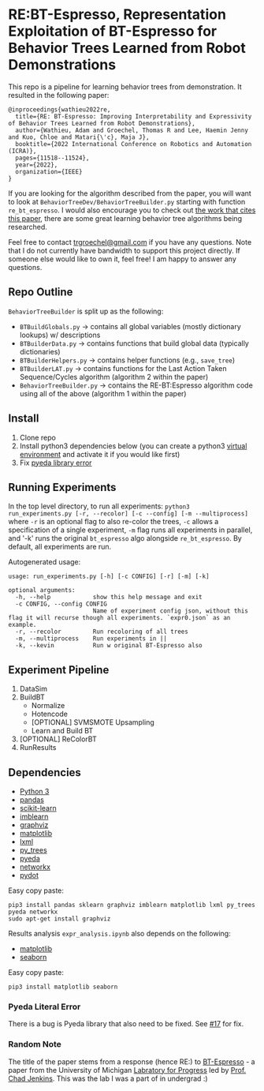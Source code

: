 # RE:BT-Espresso, Representation Exploitation of BT-Espresso for Behavior Trees Learned from Robot Demonstrations 

This repo is a pipeline for learning behavior trees from demonstration. It resulted in the following paper:
```
@inproceedings{wathieu2022re,
  title={RE: BT-Espresso: Improving Interpretability and Expressivity of Behavior Trees Learned from Robot Demonstrations},
  author={Wathieu, Adam and Groechel, Thomas R and Lee, Haemin Jenny and Kuo, Chloe and Matari{\'c}, Maja J},
  booktitle={2022 International Conference on Robotics and Automation (ICRA)},
  pages={11518--11524},
  year={2022},
  organization={IEEE}
}
```

If you are looking for the algorithm described from the paper, you will want to look at `BehaviorTreeDev/BehaviorTreeBuilder.py` starting with function `re_bt_espresso`. I would also encourage you to check out [the work that cites this paper](https://scholar.google.com/scholar?cites=3027011272102626473&as_sdt=400005&sciodt=0,14&hl=en), there are some great learning behavior tree algorithms being researched.

Feel free to contact trgroechel@gmail.com if you have any questions. Note that I do not currently have bandwidth to support this project directly. If someone else would like to own it, feel free! I am happy to answer any questions.


## Repo Outline

`BehaviorTreeBuilder` is split up as the following:
- `BTBuildGlobals.py` -> contains all global variables (mostly dictionary lookups) w/ descriptions
- `BTBuilderData.py` -> contains functions that build global data (typically dictionaries)
- `BTBuilderHelpers.py` -> contains helper functions (e.g., `save_tree`)
- `BTBuilderLAT.py` -> contains functions for the Last Action Taken Sequence/Cycles algorithm (algorithm 2 within the paper)
- `BehaviorTreeBuilder.py` -> contains the RE-BT:Espresso algorithm code using all of the above (algorithm 1 within the paper)

## Install
1. Clone repo
2. Install python3 dependencies below (you can create a  python3 [virtual environment](https://docs.python.org/3/library/venv.html) and activate it if you would like first)
3. Fix [pyeda library error](#pyeda-literal-error)

## Running Experiments
In the top level directory, to run all experiments:
`python3 run_experiments.py [-r, --recolor] [-c --config] [-m --multiprocess]`
where `-r` is an optional flag to also re-color the trees, `-c` allows a specification of a single experiment, `-m` flag runs all experiments in parallel, and '-k' runs the original `bt_espresso` algo alongside `re_bt_espresso`. By default, all experiments are run.

Autogenerated usage:
```
usage: run_experiments.py [-h] [-c CONFIG] [-r] [-m] [-k]

optional arguments:
  -h, --help            show this help message and exit
  -c CONFIG, --config CONFIG
                        Name of experiment config json, without this flag it will recurse though all experiments. `expr0.json` as an example.
  -r, --recolor         Run recoloring of all trees
  -m, --multiprocess    Run experiments in ||
  -k, --kevin           Run w original BT-Espresso also
```

## Experiment Pipeline
1. DataSim
2. BuildBT
    * Normalize
    * Hotencode
    * [OPTIONAL] SVMSMOTE Upsampling
    * Learn and Build BT
3. [OPTIONAL] ReColorBT
4. RunResults


## Dependencies

- [Python 3](https://www.python.org/downloads/)
- [pandas](https://pandas.pydata.org/pandas-docs/stable/index.html) 
- [scikit-learn](https://scikit-learn.org/stable/index.html)
- [imblearn](https://imbalanced-learn.readthedocs.io/en/stable/index.html)
- [graphviz](https://graphviz.readthedocs.io/en/stable/index.html)
- [matplotlib](https://matplotlib.org/) 
- [lxml](https://lxml.de/)
- [py_trees](https://py-trees.readthedocs.io/en/devel/)
- [pyeda](https://pypi.org/project/pyeda/)
- [networkx](https://networkx.org/)
- [pydot](https://pypi.org/project/pydot/)

Easy copy paste:
```
pip3 install pandas sklearn graphviz imblearn matplotlib lxml py_trees pyeda networkx
sudo apt-get install graphviz
```

Results analysis `expr_analysis.ipynb` also depends on the following:
- [matplotlib](https://matplotlib.org/)
- [seaborn](https://seaborn.pydata.org/)

Easy copy paste:
```
pip3 install matplotlib seaborn
```

### Pyeda Literal Error
There is a bug is Pyeda library that also need to be fixed. See [#17](https://github.com/interaction-lab/BTFromSARDemostration/issues/17) for fix.


### Random Note
The title of the paper stems from a response (hence RE:) to [BT-Espresso](https://ieeexplore.ieee.org/document/8794104) - a paper from the University of Michigan [Labratory for Progress](https://progress.eecs.umich.edu/) led by [Prof. Chad Jenkins](https://web.eecs.umich.edu/~ocj/). This was the lab I was a part of in undergrad :)


